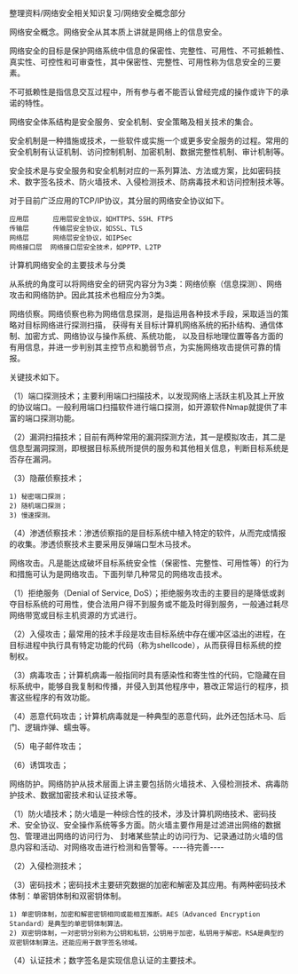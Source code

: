 整理资料/网络安全相关知识复习/网络安全概念部分

网络安全概念。网络安全从其本质上讲就是网络上的信息安全。

网络安全的目标是保护网络系统中信息的保密性、完整性、可用性、不可抵赖性、真实性、可控性和可审查性，其中保密性、完整性、可用性称为信息安全的三要素。

不可抵赖性是指信息交互过程中，所有参与者不能否认曾经完成的操作或许下的承诺的特性。

网络安全体系结构是安全服务、安全机制、安全策略及相关技术的集合。

安全机制是一种措施或技术，一些软件或实施一个或更多安全服务的过程。常用的安全机制有认证机制、访问控制机制、加密机制、数据完整性机制、审计机制等。

安全技术是与安全服务和安全机制对应的一系列算法、方法或方案，比如密码技术、数字签名技术、防火墙技术、入侵检测技术、防病毒技术和访问控制技术等。

对于目前广泛应用的TCP/IP协议，其分层的网络安全协议如下。

    应用层      应用层安全协议，如HTTPS、SSH、FTPS
    传输层      传输层安全协议，如SSL、TLS
    网络层      网络层安全协议，如IPSec
    网络接口层  网络接口层安全技术，如PPTP、L2TP

计算机网络安全的主要技术与分类

从系统的角度可以将网络安全的研究内容分为3类：网络侦察（信息探测）、网络攻击和网络防护。因此其技术也相应分为3类。

网络侦察。网络侦察也称为网络信息探测，是指运用各种技术手段，采取适当的策略对目标网络进行探测扫描，
获得有关目标计算机网络系统的拓扑结构、通信体制、加密方式、网络协议与操作系统、系统功能，
以及目标地理位置等各方面的有用信息，并进一步判别其主控节点和脆弱节点，为实施网络攻击提供可靠的情报。

关键技术如下。

（1）端口探测技术；主要利用端口扫描技术，以发现网络上活跃主机及其上开放的协议端口。一般利用端口扫描软件进行端口探测，如开源软件Nmap就提供了丰富的端口探测功能。

（2）漏洞扫描技术；目前有两种常用的漏洞探测方法，其一是模拟攻击，其二是信息型漏洞探测，即根据目标系统所提供的服务和其他相关信息，判断目标系统是否存在漏洞。

（3）隐蔽侦察技术；

    1) 秘密端口探测；
    2) 随机端口探测；
    3) 慢速探测。
    
（4）渗透侦察技术：渗透侦察指的是目标系统中植入特定的软件，从而完成情报的收集。渗透侦察技术主要采用反弹端口型木马技术。

网络攻击。凡是能达成破坏目标系统安全性（保密性、完整性、可用性等）的行为和措施可认为是网络攻击。下面列举几种常见的网络攻击技术。

（1）拒绝服务（Denial of Service, DoS）；拒绝服务攻击的主要目的是降低或剥夺目标系统的可用性，使合法用户得不到服务或不能及时得到服务，一般通过耗尽网络带宽或目标主机资源的方式进行。

（2）入侵攻击；最常用的技术手段是攻击目标系统中存在缓冲区溢出的进程，在目标进程中执行具有特定功能的代码（称为shellcode），从而获得目标系统的控制权。

（3）病毒攻击；计算机病毒一般指同时具有感染性和寄生性的代码，它隐藏在目标系统中，能够自我复制和传播，并侵入到其他程序中，篡改正常运行的程序，损害这些程序的有效功能。

（4）恶意代码攻击；计算机病毒就是一种典型的恶意代码，此外还包括木马、后门、逻辑炸弹、蠕虫等。

（5）电子邮件攻击；

（6）诱饵攻击；

网络防护。网络防护从技术层面上讲主要包括防火墙技术、入侵检测技术、病毒防护技术、数据加密技术和认证技术等。

（1）防火墙技术；防火墙是一种综合性的技术，涉及计算机网络技术、密码技术、安全协议、安全操作系统等多方面。防火墙主要作用是过滤进出网络的数据包、管理进出网络的访问行为、
封堵某些禁止的访问行为、记录通过防火墙的信息内容和活动、对网络攻击进行检测和告警等。----待完善----

（2）入侵检测技术；

（3）密码技术；密码技术主要研究数据的加密和解密及其应用。有两种密码技术体制：单密钥体制和双密钥体制。

    1) 单密钥体制，加密和解密密钥相同或能相互推断。AES（Advanced Encryption Standard）是典型的单密钥体制算法。
    2) 双密钥体制，一对密钥分别称为公钥和私钥，公钥用于加密，私钥用于解密。RSA是典型的双密钥体制算法。还能应用于数字签名领域。
    
（4）认证技术；数字签名是实现信息认证的主要技术。
